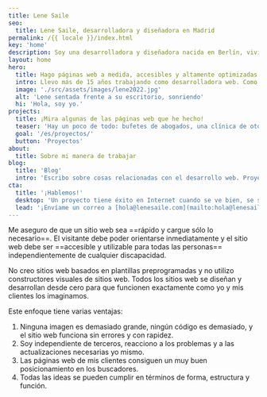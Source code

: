 ```yaml
---
title: Lene Saile
seo:
  title: Lene Saile, desarrolladora y diseñadora en Madrid
permalink: /{{ locale }}/index.html
key: 'home'
description: Soy una desarrolladora y diseñadora nacida en Berlín, viviendo en Madrid. Llevo creando para la web profesionalmente desde 2008.
layout: home
hero:
  title: Hago páginas web a medida, accesibles y altamente optimizadas.
  intro: Llevo más de 15 años trabajando como desarrolladora web. Como autónoma y por encargo de agencias he desarrollado y diseñado innumerables sitios web para pequeñas y medianas empresas, autónomos, particulares, asociaciones y fundaciones. Trabajo principalmente con la arquitectura Jamstack y WordPress.
  image: './src/assets/images/lene2022.jpg'
  alt: 'Lene sentada frente a su escritorio, sonriendo'
  hi: 'Hola, soy yo.'
projects:
  title: ¡Mira algunas de las páginas web que he hecho!
  teaser: 'Hay un poco de todo: bufetes de abogados, una clínica de otorrinolaringología, un colegio público, una fundación cultural, grupos musicales...'
  goal: '/es/proyectos/'
  button: 'Proyectos'
about:
  title: Sobre mi manera de trabajar
blog:
  title: 'Blog'
  intro: 'Escribo sobre cosas relacionadas con el desarrollo web. Proyectos, enfoques y observaciones, cosas que he aprendido o que considero importantes.'
cta:
  title: '¡Hablemos!'
  desktop: 'Un proyecto tiene éxito en Internet cuando se ve bien, se siente bien y funciona con tecnología limpia y segura. Desde 2008 creo experiencias web atractivas con atención al detalle.'
  lead: '¡Envíame un correo a [hola@lenesaile.com](mailto:hola@lenesaile.com) y cuéntame tu proyecto, oportunidades o lo que tengas en mente! Siempre estoy dispuesto a charlar.'
---
```


Me aseguro de que un sitio web sea ==rápido y cargue sólo lo necesario==. El visitante debe poder orientarse inmediatamente y el sitio web debe ser ==accesible y utilizable para todas las personas== independientemente de cualquier discapacidad.

No creo sitios web basados en plantillas preprogramadas y no utilizo constructores visuales de sitios web. Todos los sitios web se diseñan y desarrollan desde cero para que funcionen exactamente como yo y mis clientes los imaginamos.

Este enfoque tiene varias ventajas:

1. Ninguna imagen es demasiado grande, ningún código es demasiado, y el sitio web funciona sin errores y con rapidez.
2. Soy independiente de terceros, reacciono a los problemas y a las actualizaciones necesarias yo mismo.
3. Las páginas web de mis clientes consiguen un muy buen posicionamiento en los buscadores.
4. Todas las ideas se pueden cumplir en términos de forma, estructura y función.
